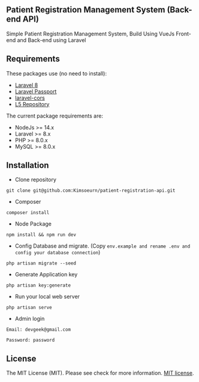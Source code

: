 ## Patient Registration Management System (Back-end API)

Simple Patient Registration Management System, Build Using VueJs Front-end and Back-end using Laravel

## Requirements

These packages use (no need to install):
* [Laravel 8](http://laravel.com/)
* [Laravel Passport]()
* [laravel-cors]()
* [L5 Repository]()

The current package requirements are:
- NodeJs >= 14.x
- Laravel >= 8.x
- PHP >= 8.0.x
- MySQL >= 8.0.x

## Installation
- Clone repository

``
git clone git@github.com:Kimsoeurn/patient-registration-api.git
``
- Composer

``
composer install
``

- Node Package

``
npm install && npm run dev
``

- Config Database and migrate. (Copy ``env.example and rename .env and config your database connection``)

``
php artisan migrate --seed
``

- Generate Application key

``
php artisan key:generate
``

- Run your local web server

``
php artisan serve
``

- Admin login

``
Email: devgeek@gmail.com
``

``
Password: password
``
## License

The MIT License (MIT). Please see check for more information. [MIT license](https://opensource.org/licenses/MIT).

